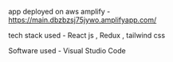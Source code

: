 app deployed on aws amplify - https://main.dbzbzsj75jywo.amplifyapp.com/

tech stack used - React js , Redux , tailwind css

Software used - Visual Studio Code
